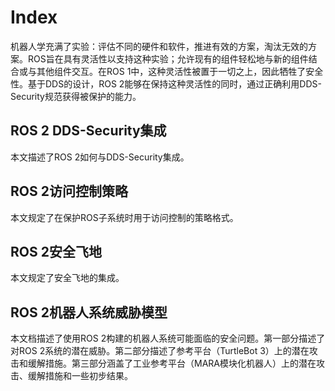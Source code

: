 # Index

机器人学充满了实验：评估不同的硬件和软件，推进有效的方案，淘汰无效的方案。ROS旨在具有灵活性以支持这种实验；允许现有的组件轻松地与新的组件结合或与其他组件交互。在ROS 1中，这种灵活性被置于一切之上，因此牺牲了安全性。基于DDS的设计，ROS 2能够在保持这种灵活性的同时，通过正确利用DDS-Security规范获得被保护的能力。
## ROS 2 DDS-Security集成
本文描述了ROS 2如何与DDS-Security集成。

## ROS 2访问控制策略

本文规定了在保护ROS子系统时用于访问控制的策略格式。

## ROS 2安全飞地

本文规定了安全飞地的集成。

## ROS 2机器人系统威胁模型

本文档描述了使用ROS 2构建的机器人系统可能面临的安全问题。第一部分描述了对ROS 2系统的潜在威胁。第二部分描述了参考平台（TurtleBot 3）上的潜在攻击和缓解措施。第三部分涵盖了工业参考平台（MARA模块化机器人）上的潜在攻击、缓解措施和一些初步结果。
